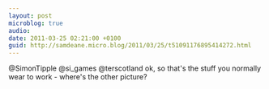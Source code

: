 ```yaml
---
layout: post
microblog: true
audio: 
date: 2011-03-25 02:21:00 +0100
guid: http://samdeane.micro.blog/2011/03/25/t51091176895414272.html
---
```

@SimonTipple @si_games @terscotland ok, so that's the stuff you normally wear to work - where's the other picture?
